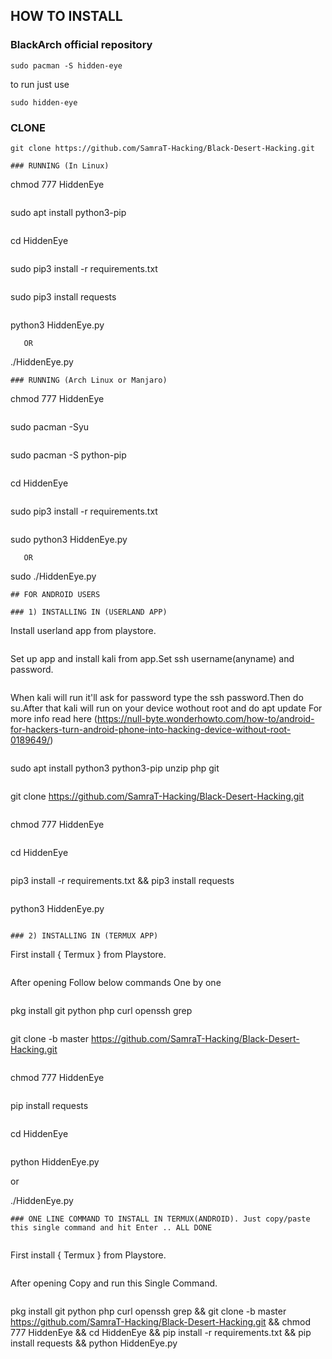 ## HOW TO INSTALL
### BlackArch official repository
```
sudo pacman -S hidden-eye
```
to run just use
```
sudo hidden-eye
```
### CLONE
```
git clone https://github.com/SamraT-Hacking/Black-Desert-Hacking.git

### RUNNING (In Linux)
```
chmod 777 HiddenEye
```

```
sudo apt install python3-pip
```

```
cd HiddenEye
```

```
sudo pip3 install -r requirements.txt
```

```
sudo pip3 install requests
```

```
python3 HiddenEye.py

```
   OR

```
./HiddenEye.py    

```
### RUNNING (Arch Linux or Manjaro)
```
chmod 777 HiddenEye
```

```
sudo pacman -Syu
```
```
sudo pacman -S python-pip
```

```
cd HiddenEye
```

```
sudo pip3 install -r requirements.txt
```

```
sudo python3 HiddenEye.py

```
   OR

```
sudo ./HiddenEye.py    

```
## FOR ANDROID USERS

### 1) INSTALLING IN (USERLAND APP)

```
Install userland app from playstore.

```

```
Set up app and install kali from app.Set ssh username(anyname) and password. 

```

```
When kali will run it'll ask for password type the ssh password.Then do su.After that kali will run on your device wothout root and do apt update For more info read here (https://null-byte.wonderhowto.com/how-to/android-for-hackers-turn-android-phone-into-hacking-device-without-root-0189649/)

```
```
sudo apt install python3 python3-pip unzip php git

```
```
git clone https://github.com/SamraT-Hacking/Black-Desert-Hacking.git

```

```
chmod 777 HiddenEye
```

```
cd HiddenEye

```

```
pip3 install -r requirements.txt && pip3 install requests

```

```
python3 HiddenEye.py
```

### 2) INSTALLING IN (TERMUX APP)

```
First install { Termux } from Playstore.

```

```
After opening Follow below commands One by one

```

```
pkg install git python php curl openssh grep

```

```
git clone -b master https://github.com/SamraT-Hacking/Black-Desert-Hacking.git
```

```
chmod 777 HiddenEye
```

```
pip install requests
```

```
cd HiddenEye
```
```
python HiddenEye.py

or

./HiddenEye.py

```
### ONE LINE COMMAND TO INSTALL IN TERMUX(ANDROID). Just copy/paste this single command and hit Enter .. ALL DONE


```
First install { Termux } from Playstore.

```

```
After opening Copy and run this Single Command.

```
```
pkg install git python php curl openssh grep && git clone -b master https://github.com/SamraT-Hacking/Black-Desert-Hacking.git && chmod 777 HiddenEye && cd HiddenEye && pip install -r requirements.txt && pip install requests && python HiddenEye.py

```
